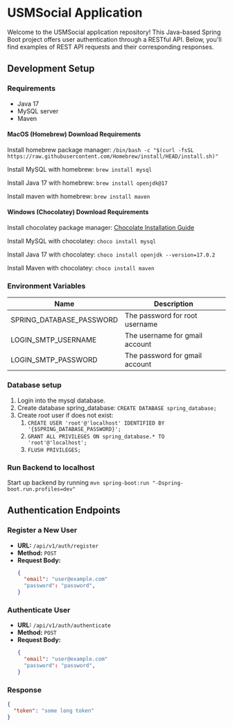 # USMSocial Application

Welcome to the USMSocial application repository! This Java-based Spring Boot project offers user authentication through a RESTful API. Below, you'll find examples of REST API requests and their corresponding responses.

## Development Setup

### Requirements

- Java 17
- MySQL server
- Maven

#### MacOS (Homebrew) Download Requirements

Install homebrew package manager: `/bin/bash -c "$(curl -fsSL https://raw.githubusercontent.com/Homebrew/install/HEAD/install.sh)"`

Install MySQL with homebrew: `brew install mysql`

Install Java 17 with homebrew: `brew install openjdk@17 `

Install maven with homebrew: `brew install maven`

#### Windows (Chocolatey) Download Requirements

Install chocolatey package manager: [Chocolate Installation Guide](https://chocolatey.org/install)

Install MySQL with chocolatey: `choco install mysql`

Install Java 17 with chocolatey: `choco install openjdk --version=17.0.2`

Install Maven with chocolatey: `choco install maven`

### Environment Variables

| Name                     | Description                    |
| ------------------------ | ------------------------------ |
| SPRING_DATABASE_PASSWORD | The password for root username |
| LOGIN_SMTP_USERNAME      | The username for gmail account |
| LOGIN_SMTP_PASSWORD      | The password for gmail account |

### Database setup

1. Login into the mysql database.
2. Create database spring_database: `CREATE DATABASE spring_database;`
3. Create root user if does not exist: 
    1. `CREATE USER 'root'@'localhost' IDENTIFIED BY '{$SPRING_DATABASE_PASSWORD}';`
    2. `GRANT ALL PRIVILEGES ON spring_database.* TO 'root'@'localhost';`
    3. `FLUSH PRIVILEGES;`

### Run Backend to localhost

Start up backend by running `mvn spring-boot:run "-Dspring-boot.run.profiles=dev"`

## Authentication Endpoints

### Register a New User

- **URL:** `/api/v1/auth/register`
- **Method:** `POST`
- **Request Body:**
  ```json
  {
    "email": "user@example.com"
    "password": "password",
  }
  ```
### Authenticate User
- **URL:** `/api/v1/auth/authenticate`
- **Method:** `POST`
- **Request Body:**
  ```json
  {
    "email": "user@example.com"
    "password": "password",
  }
  ```
### Response
```json
{
  "token": "some long token"
}
```
